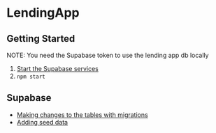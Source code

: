 # LendingApp

## Getting Started

NOTE: You need the Supabase token to use the lending app db locally

1. [Start the Supabase services](https://supabase.com/docs/guides/getting-started/local-development#start-supabase-services)
2. `npm start`

## Supabase

- [Making changes to the tables with migrations](https://supabase.com/docs/guides/getting-started/local-development#database-migrations)
- [Adding seed data](https://supabase.com/docs/guides/getting-started/local-development#add-sample-data)
